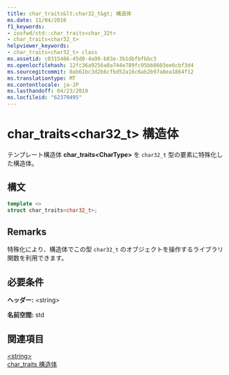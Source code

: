 ```yaml
---
title: char_traits&lt;char32_t&gt; 構造体
ms.date: 11/04/2016
f1_keywords:
- iosfwd/std::char_traits<char_32t>
- char_traits<char32_t>
helpviewer_keywords:
- char_traits<char32_t> class
ms.assetid: c0315466-45d0-4a99-b83e-3b1dbfbfbbc3
ms.openlocfilehash: 12fc36a9256a8a744e789fc95bb8603ee6cbf3d4
ms.sourcegitcommit: 0ab61bc3d2b6cfbd52a16c6ab2b97a8ea1864f12
ms.translationtype: MT
ms.contentlocale: ja-JP
ms.lasthandoff: 04/23/2019
ms.locfileid: "62379495"
---
```

# <a name="chartraitsltchar32tgt-struct"></a>char_traits&lt;char32_t&gt; 構造体

テンプレート構造体 **char_traits\<CharType>** を `char32_t` 型の要素に特殊化した構造体。

## <a name="syntax"></a>構文

```cpp
template <>
struct char_traits<char32_t>;
```

## <a name="remarks"></a>Remarks

特殊化により、構造体でこの型 `char32_t` のオブジェクトを操作するライブラリ関数を利用できます。

## <a name="requirements"></a>必要条件

**ヘッダー:** \<string>

**名前空間:** std

## <a name="see-also"></a>関連項目

[\<string>](../standard-library/string.md)<br/>
[char_traits 構造体](../standard-library/char-traits-struct.md)<br/>
